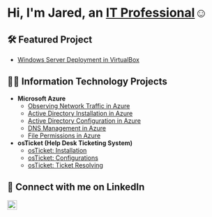 <h1>Hi, I'm Jared, an <a href="https://linkedin.com/in/jared-e">IT Professional</a>☺</h1>

<h2>🛠️ Featured Project</h2>

- [Windows Server Deployment in VirtualBox](https://github.com/j-esp/Windows-Server-Deployment-in-VirtualBox)

<h2>👨‍💻 Information Technology Projects</h2>

- <b>Microsoft Azure</b>
  - [Observing Network Traffic in Azure](https://github.com/j-esp/azure-network-protocols)
  - [Active Directory Installation in Azure](https://github.com/j-esp/ad-install)
  - [Active Directory Configuration in Azure](https://github.com/j-esp/ad-configure)
  - [DNS Management in Azure](https://github.com/j-esp/dns)
  - [File Permissions in Azure](https://github.com/j-esp/file-permissions)
- <b>osTicket (Help Desk Ticketing System)</b>
  - [osTicket: Installation](https://github.com/j-esp/osticket-install)
  - [osTicket: Configurations](https://github.com/j-esp/osticket-config)
  - [osTicket: Ticket Resolving](https://github.com/j-esp/ticket-resolving)

<h2>🌟 Connect with me on LinkedIn</h2>

[<img align="left" alt="Josh | LinkedIn" width="22px" src="https://cdn.jsdelivr.net/npm/simple-icons@v3/icons/linkedin.svg" />][linkedin]

[linkedin]: https://linkedin.com/in/jared-e
